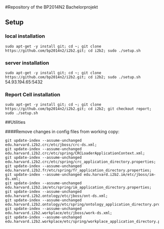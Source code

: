 #Repository of the BP2014N2 Bachelorprojekt

## Setup

### local installation
`sudo apt-get -y install git; cd ~; git clone https://github.com/bp2014n2/i2b2.git; cd i2b2; sudo ./setup.sh`
### server installation
`sudo apt-get -y install git; cd ~; git clone https://github.com/bp2014n2/i2b2.git; cd i2b2; sudo ./setup.sh` 54.93.194.65:5432
### Report Cell installation
`sudo apt-get -y install git; cd ~; git clone https://github.com/bp2014n2/i2b2.git; cd i2b2; git checkout report; sudo ./setup.sh`

##Utilities

####Remove changes in config files from working copy:
~~~
git update-index --assume-unchanged edu.harvard.i2b2.crc/etc/jboss/crc-ds.xml;
git update-index --assume-unchanged edu.harvard.i2b2.crc/etc/spring/CRCLoaderApplicationContext.xml;
git update-index --assume-unchanged edu.harvard.i2b2.crc/etc/spring/crc_application_directory.properties;
git update-index --assume-unchanged edu.harvard.i2b2.fr/etc/spring/fr_application_directory.properties;
git update-index --assume-unchanged edu.harvard.i2b2.im/etc/jboss/im-ds.xml;
git update-index --assume-unchanged edu.harvard.i2b2.im/etc/spring/im_application_directory.properties;
git update-index --assume-unchanged edu.harvard.i2b2.ontology/etc/jboss/ont-ds.xml;
git update-index --assume-unchanged edu.harvard.i2b2.ontology/etc/spring/ontology_application_directory.properties;
git update-index --assume-unchanged edu.harvard.i2b2.workplace/etc/jboss/work-ds.xml;
git update-index --assume-unchanged edu.harvard.i2b2.workplace/etc/spring/workplace_application_directory.properties;
~~~
